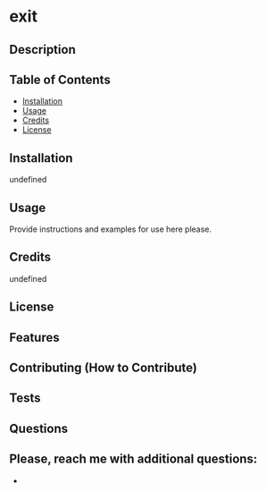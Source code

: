 # exit

  ## Description

  

  ## Table of Contents

  - [Installation](#installation)
  - [Usage](#usage)
  - [Credits](#credits)
  - [License](#license)

  ## Installation

  undefined

  ## Usage
  Provide instructions and examples for use here please.

  ## Credits

  undefined

  ## License

  

  ## Features

  

  ## Contributing (How to Contribute)

  

  ## Tests 
  

  ## Questions

  

  Please, reach me with additional questions:
  - 
  - 

